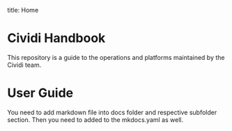 title: Home

# Cividi Handbook

This repository is a guide to the operations and platforms maintained by the Cividi team.

# User Guide

You need to add markdown file into docs folder and respective subfolder section. Then you need to added to the mkdocs.yaml as well.
